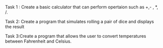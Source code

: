 Task 1 : Create a basic calculator that can perform opertaion such as +,- , *, /.

Task 2: Create a program that simulates rolling a pair
of dice and displays the result

Task 3:Create a program that allows the user to
convert temperatures between Fahrenheit and
Celsius.
